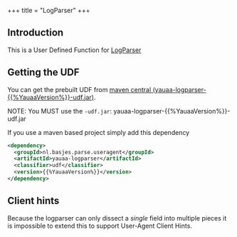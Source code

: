 +++
title = "LogParser"
+++
## Introduction
This is a User Defined Function for [LogParser](https://github.com/nielsbasjes/logparser/)

## Getting the UDF
You can get the prebuilt UDF from [maven central (yauaa-logparser-{{%YauaaVersion%}}-udf.jar)](https://repo1.maven.org/maven2/nl/basjes/parse/useragent/yauaa-logparser/{{%YauaaVersion%}}/yauaa-logparser-{{%YauaaVersion%}}-udf.jar).

NOTE: You MUST use the `-udf.jar`: yauaa-logparser-{{%YauaaVersion%}}-udf.jar

If you use a maven based project simply add this dependency

```xml
<dependency>
  <groupId>nl.basjes.parse.useragent</groupId>
  <artifactId>yauaa-logparser</artifactId>
  <classifier>udf</classifier>
  <version>{{%YauaaVersion%}}</version>
</dependency>
```

## Client hints
Because the logparser can only dissect a _single_ field into multiple pieces it is impossible to extend this to support User-Agent Client Hints.
